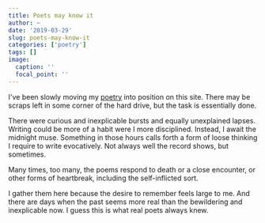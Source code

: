 ```yaml
---
title: Poets may know it
author: ~
date: '2019-03-29'
slug: poets-may-know-it
categories: ['poetry']
tags: []
image:
  caption: ''
  focal_point: ''
---
```


I've been slowly moving my [poetry](/tags/poetry/) into position on this site.
There may be scraps left in some corner of the hard drive, but the task is essentially done.

There were curious and inexplicable bursts and equally unexplained lapses.
Writing could be more of a habit were I more disciplined.
Instead, I await the midnight muse.
Something in those hours calls forth a form of loose thinking I require to write evocatively.
Not always well the record shows, but sometimes.

Many times, too many, the poems respond to death or a close encounter, or other forms of heartbreak, including the self-inflicted sort.

I gather them here because the desire to remember feels large to me.
And there are days when the past seems more real than the bewildering and inexplicable now.
I guess this is what real poets always knew.


